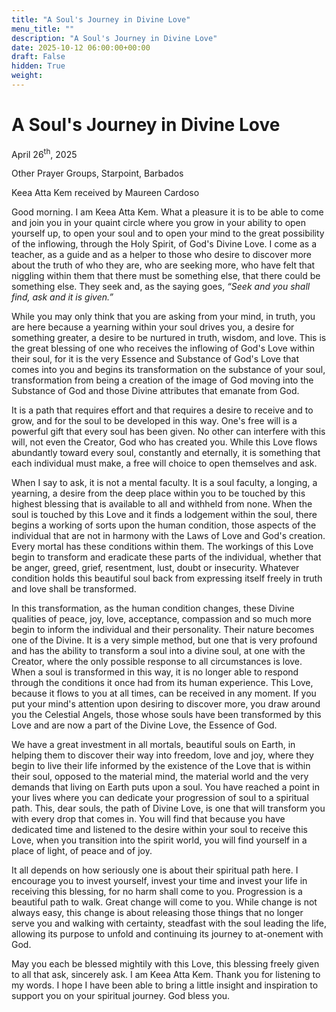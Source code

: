 ```yaml
---
title: "A Soul's Journey in Divine Love"
menu_title: ""
description: "A Soul's Journey in Divine Love"
date: 2025-10-12 06:00:00+00:00
draft: False
hidden: True
weight:
---
```

# A Soul's Journey in Divine Love

April 26<sup>th</sup>, 2025

Other Prayer Groups, Starpoint, Barbados

Keea Atta Kem received by Maureen Cardoso

Good morning. I am Keea Atta Kem. What a pleasure it is to be able to come and join you in your quaint circle where you grow in your ability to open yourself up, to open your soul and to open your mind to the great possibility of the inflowing, through the Holy Spirit, of God's Divine Love. I come as a teacher, as a guide and as a helper to those who desire to discover more about the truth of who they are, who are seeking more, who have felt that niggling within them that there must be something else, that there could be something else. They seek and, as the saying goes, *“Seek and you shall find, ask and it is given.”*

While you may only think that you are asking from your mind, in truth, you are here because a yearning within your soul drives you, a desire for something greater, a desire to be nurtured in truth, wisdom, and love. This is the great blessing of one who receives the inflowing of God's Love within their soul, for it is the very Essence and Substance of God's Love that comes into you and begins its transformation on the substance of your soul, transformation from being a creation of the image of God moving into the Substance of God and those Divine attributes that emanate from God.

It is a path that requires effort and that requires a desire to receive and to grow, and for the soul to be developed in this way. One's free will is a powerful gift that every soul has been given. No other can interfere with this will, not even the Creator, God who has created you. While this Love flows abundantly toward every soul, constantly and eternally, it is something that each individual must make, a free will choice to open themselves and ask.

When I say to ask, it is not a mental faculty. It is a soul faculty, a longing, a yearning, a desire from the deep place within you to be touched by this highest blessing that is available to all and withheld from none. When the soul is touched by this Love and it finds a lodgement within the soul, there begins a working of sorts upon the human condition, those aspects of the individual that are not in harmony with the Laws of Love and God's creation. Every mortal has these conditions within them. The workings of this Love begin to transform and eradicate these parts of the individual, whether that be anger, greed, grief, resentment, lust, doubt or insecurity. Whatever condition holds this beautiful soul back from expressing itself freely in truth and love shall be transformed.

In this transformation, as the human condition changes, these Divine qualities of peace, joy, love, acceptance, compassion and so much more begin to inform the individual and their personality. Their nature becomes one of the Divine. It is a very simple method, but one that is very profound and has the ability to transform a soul into a divine soul, at one with the Creator, where the only possible response to all circumstances is love. When a soul is transformed in this way, it is no longer able to respond through the conditions it once had from its human experience. This Love, because it flows to you at all times, can be received in any moment. If you put your mind's attention upon desiring to discover more, you draw around you the Celestial Angels, those whose souls have been transformed by this Love and are now a part of the Divine Love, the Essence of God.

We have a great investment in all mortals, beautiful souls on Earth, in helping them to discover their way into freedom, love and joy, where they begin to live their life informed by the existence of the Love that is within their soul, opposed to the material mind, the material world and the very demands that living on Earth puts upon a soul. You have reached a point in your lives where you can dedicate your progression of soul to a spiritual path. This, dear souls, the path of Divine Love, is one that will transform you with every drop that comes in. You will find that because you have dedicated time and listened to the desire within your soul to receive this Love, when you transition into the spirit world, you will find yourself in a place of light, of peace and of joy.

It all depends on how seriously one is about their spiritual path here. I encourage you to invest yourself, invest your time and invest your life in receiving this blessing, for no harm shall come to you. Progression is a beautiful path to walk. Great change will come to you. While change is not always easy, this change is about releasing those things that no longer serve you and walking with certainty, steadfast with the soul leading the life, allowing its purpose to unfold and continuing its journey to at-onement with God.

May you each be blessed mightily with this Love, this blessing freely given to all that ask, sincerely ask. I am Keea Atta Kem. Thank you for listening to my words. I hope I have been able to bring a little insight and inspiration to support you on your spiritual journey. God bless you.
